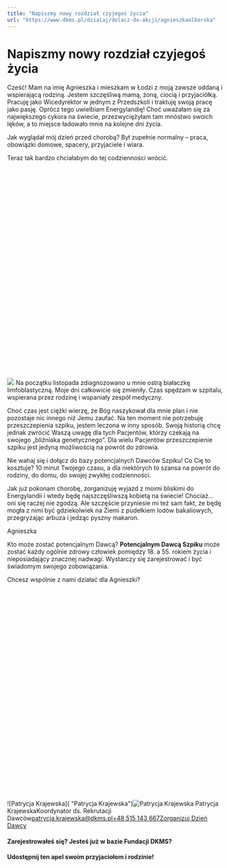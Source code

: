 ```yaml
---
title: "Napiszmy nowy rozdział czyjegoś życia"
url: "https://www.dkms.pl/dzialaj/dolacz-do-akcji/agnieszkaolborska"
---
```


# Napiszmy nowy rozdział czyjegoś życia

Cześć! Mam na imię Agnieszka i mieszkam w Łodzi z moją zawsze oddaną i wspierającą rodziną. Jestem szczęśliwą mamą, żoną, ciocią i przyjaciółką. Pracuję jako Wicedyrektor w jednym z Przedszkoli i traktuję swoją pracę jako pasję. Oprócz tego uwielbiam Energylandię! Choć uważałam się za największego cykora na świecie, przezwyciężyłam tam mnóstwo swoich lęków, a to miejsce ładowało mnie na kolejne dni życia.


Jak wyglądał mój dzień przed chorobą? Był zupełnie normalny – praca, obowiązki domowe, spacery, przyjaciele i wiara. 


Teraz tak bardzo chciałabym do tej codzienności wrócić.
![](data:image/svg+xml;charset=utf-8,%3Csvg%20height='800'%20width='800'%20xmlns='http://www.w3.org/2000/svg'%20version='1.1'%3E%3C/svg%3E)![]()![](https://assets-eu-01.kc-usercontent.com:443/bed48093-082e-0109-4b5f-7bdadab5eedd/f8cc45bc-5f8f-49f7-9959-7f7033c3ed54/Bez%20tytu%C5%82u%20%28800%20x%20400%20px%29%20%28800%20x%20800%20px%29%20%2837%29.png?w=800&h=800&auto=format&lossless=true&fit=crop)
Na początku listopada zdiagnozowano u mnie ostrą białaczkę limfoblastyczną. Moje dni całkowicie się zmieniły. Czas spędzam w szpitalu, wspierana przez rodzinę i wspaniały zespół medyczny.


Choć czas jest ciężki wierzę, że Bóg naszykował dla mnie plan i nie pozostaje nic innego niż Jemu zaufać. Na ten moment nie potrzebuję przeszczepienia szpiku, jestem leczona w inny sposób. Swoją historią chcę jednak zwrócić Waszą uwagę dla tych Pacjentów, którzy czekają na swojego „bliźniaka genetycznego”. Dla wielu Pacjentów przeszczepienie szpiku jest jedyną możliwością na powrót do zdrowia.


Nie wahaj się i dołącz do bazy potencjalnych Dawców Szpiku! Co Cię to kosztuje? 10 minut Twojego czasu, a dla niektórych to szansa na powrót do rodziny, do domu, do swojej zwykłej codzienności.


Jak już pokonam chorobę, zorganizuję wyjazd z moimi bliskimi do Energylandii i wtedy będę najszczęśliwszą kobietą na świecie! Chociaż… oni się raczej nie zgodzą. Ale szczęście przyniesie mi też sam fakt, że będę mogła z nimi być gdziekolwiek na Ziemi z pudełkiem lodów bakaliowych, przegryzając arbuza i jedząc pyszny makaron.


 Agnieszka


Kto może zostać potencjalnym Dawcą?
**Potencjalnym Dawcą Szpiku** może zostać każdy ogólnie zdrowy człowiek pomiędzy 18\. a 55\. rokiem życia i nieposiadający znacznej nadwagi. Wystarczy się zarejestrować i być świadomym swojego zobowiązania. 


Chcesz wspólnie z nami działać dla Agnieszki?![](data:image/svg+xml;charset=utf-8,%3Csvg%20height='900'%20width='900'%20xmlns='http://www.w3.org/2000/svg'%20version='1.1'%3E%3C/svg%3E)![Patrycja Krajewska]( "Patrycja Krajewska")![Patrycja Krajewska](https://assets-eu-01.kc-usercontent.com:443/bed48093-082e-0109-4b5f-7bdadab5eedd/01098341-af5a-4b07-89be-c340b22abceb/Patrycja%20Krajewska.jpg?w=300&h=300&auto=format&lossless=true&fit=cover "Patrycja Krajewska") Patrycja KrajewskaKoordynator ds. Rekrutacji Dawców[patrycja.krajewska@dkms.pl](mailto:patrycja.krajewska@dkms.pl " Patrycja Krajewska")[\+48 515 143 667](tel:+48%20515%20143%20667 " Patrycja Krajewska")[Zorganizuj Dzień Dawcy](/kontakt/dzien-dawcy "Zorganizuj Dzień Dawcy Szpiku")
#### Zarejestrowałeś się? Jesteś już w bazie Fundacji DKMS?


**Udostępnij ten apel swoim przyjaciołom i rodzinie!**


  



